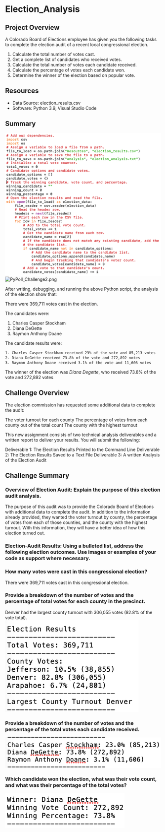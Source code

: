 # Election_Analysis

## Project Overview
A Colorado Board of Elections employee has given you the following tasks to complete the election audit of a recent local congressional election.

1. Calculate the total number of votes cast.
2. Get a complete list of candidates who received votes.
3. Calculate the total number of votes each candidate received.
4. Calculate the percentage of votes each candidate won.
5. Determine the winner of the election based on popular vote. 

## Resources
- Data Source: election_results.csv
- Software: Python 3.9, Visual Studio Code

## Summary
![PyPoll_Challenge1.png](Resources/PyPoll_Challenge1.png) ![PyPoll_Challenge2.png](PyPoll_Challenge2.png)

After writing, debugging, and running the above Python script, the analysis of the election show that:

There were 369,711 votes cast in the election.

The candidates were:
  1. Charles Casper Stockham
  2. Diana DeGette
  3. Raymon Anthony Doane
  
The candidate results were:

    1. Charles Casper Stockham received 23% of the vote and 85,213 votes
    2. Diana DeGette received 73.8% of the vote and 272,892 votes
    3. Raymon Anthony Doane received 3.1% of the vote and 11,606 votes
    
The winner of the election was *Diana Degette*, who received 73.8% of the vote and 272,892 votes
  
 ## Challenge Overview
The election commission has requested some additional data to complete the audit:

The voter turnout for each county
The percentage of votes from each county out of the total count
The county with the highest turnout

This new assignment consists of two technical analysis deliverables and a written report to deliver your results. You will submit the following:

Deliverable 1: The Election Results Printed to the Command Line
Deliverable 2: The Election Results Saved to a Text File
Deliverable 3: A written Analysis of the Election Audit
 
 ## Challenge Summary
### Overview of Election Audit: Explain the purpose of this election audit analysis.
The purpose of this audit was to provide the Colorado Board of Elections with additional data to complete the audit. In addition to the information already provided, they wanted the voter turnout by county, the percentage of votes from each of those counties, and the county with the highest turnout. With this information, they will have a better idea of how this election turned out.

### Election-Audit Results: Using a bulleted list, address the following election outcomes. Use images or examples of your code as support where necessary.

### How many votes were cast in this congressional election?
There were 369,711 votes cast in this congressional election.

### Provide a breakdown of the number of votes and the percentage of total votes for each county in the precinct.
Denver had the largest county turnout with 306,055 votes (82.8% of the vote total).
![breakdown_of_votes.png](Resources/breakdown_of_votes.png)

### Provide a breakdown of the number of votes and the percentage of the total votes each candidate received.
![votes_by_candidate.png](Resources/votes_by_candidate.png)

### Which candidate won the election, what was their vote count, and what was their percentage of the total votes?
![diana_degette_totals.png](Resources/diana_degette_totals.png)


